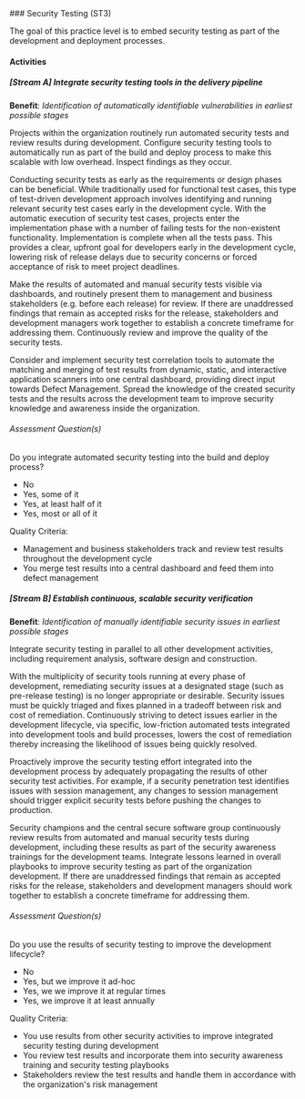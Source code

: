 <div class="new-page"/>
### Security Testing (ST3)

The goal of this practice level is to embed security testing as part of the development and deployment processes.

#### Activities

##### [Stream A] Integrate security testing tools in the delivery pipeline
<b>Benefit</b>: <i>Identification of automatically identifiable vulnerabilities in earliest possible stages</i>

Projects within the organization routinely run automated security tests and review results during development. Configure security testing tools to automatically run as part of the build and deploy process to make this scalable with low overhead. Inspect findings as they occur.

Conducting security tests as early as the requirements or design phases can be beneficial. While traditionally used for functional test cases, this type of test-driven development approach involves identifying and running relevant security test cases early in the development cycle. With the automatic execution of security test cases, projects enter the implementation phase with a number of failing tests for the non-existent functionality. Implementation is complete when all the tests pass. This provides a clear, upfront goal for developers early in the development cycle, lowering risk of release delays due to security concerns or forced acceptance of risk to meet project deadlines.

Make the results of automated and manual security tests visible via dashboards, and routinely present them to management and business stakeholders (e.g. before each release) for review. If there are unaddressed findings that remain as accepted risks for the release, stakeholders and development managers work together to establish a concrete timeframe for addressing them. Continuously review and improve the quality of the security tests.

Consider and implement security test correlation tools to automate the matching and merging of test results from dynamic, static, and interactive application scanners into one central dashboard, providing direct input towards Defect Management. Spread the knowledge of the created security tests and the results across the development team to improve security knowledge and awareness inside the organization.


###### Assessment Question(s)
Do you integrate automated security testing into the build and deploy process?

- No
- Yes, some of it
- Yes, at least half of it
- Yes, most or all of it


Quality Criteria:

- Management and business stakeholders track and review test results throughout the development cycle
- You merge test results into a central dashboard and feed them into defect management


##### [Stream B] Establish continuous, scalable security verification
<b>Benefit</b>: <i>Identification of manually identifiable security issues in earliest possible stages</i>

Integrate security testing in parallel to all other development activities, including requirement analysis, software design and construction.

With the multiplicity of security tools running at every phase of development, remediating security issues at a designated stage (such as pre-release testing) is no longer appropriate or desirable. Security issues must be quickly triaged and fixes planned in a tradeoff between risk and cost of remediation. Continuously striving to detect issues earlier in the development lifecycle, via specific, low-friction automated tests integrated into development tools and build processes, lowers the cost of remediation thereby increasing the likelihood of issues being quickly resolved.

Proactively improve the security testing effort integrated into the development process by adequately propagating the results of other security test activities. For example, if a security penetration test identifies issues with session management, any changes to session management should trigger explicit security tests before pushing the changes to production.

Security champions and the central secure software group continuously review results from automated and manual security tests during development, including these results as part of the security awareness trainings for the development teams. Integrate lessons learned in overall playbooks to improve security testing as part of the organization development. If there are unaddressed findings that remain as accepted risks for the release, stakeholders and development managers should work together to establish a concrete timeframe for addressing them.


###### Assessment Question(s)
Do you use the results of security testing to improve the development lifecycle?

- No
- Yes, but we improve it ad-hoc
- Yes, we we improve it at regular times
- Yes, we improve it at least annually


Quality Criteria:

- You use results from other security activities to improve integrated security testing during development
- You review test results and incorporate them into security awareness training and security testing playbooks
- Stakeholders review the test results and handle them in accordance with the organization's risk management

